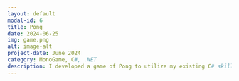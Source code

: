 ```yaml
---
layout: default
modal-id: 6
title: Pong
date: 2024-06-25
img: game.png
alt: image-alt
project-date: June 2024
category: MonoGame, C#, .NET
description: I developed a game of Pong to utilize my existing C# skills and learn the MonoGame framework, which is an extension of the Microsoft XNA game development framework. The game can be found on <a href="https://github.com/nete-madi/pong" target="_blank">my GitHub.</a>
---
```

